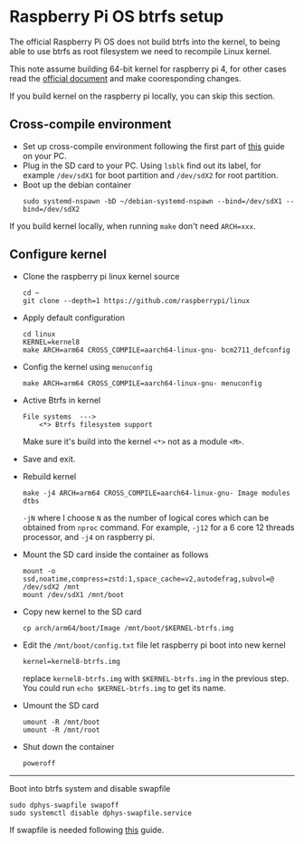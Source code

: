 # Raspberry Pi OS btrfs setup

The official Raspberry Pi OS does not build btrfs into the kernel, to being able to use btrfs as root filesystem we need to recompile Linux kernel.

This note assume building 64-bit kernel for raspberry pi 4, for other cases read the [official document](https://www.raspberrypi.com/documentation/computers/linux_kernel.html#building) and make cooresponding changes.

If you build kernel on the raspberry pi locally, you can skip this section.

## Cross-compile environment
- Set up cross-compile environment following the first part of [this](https://github.com/Bai-Qiang/Raspberry_Pi_tinkering_notes/blob/main/Cross_compile_Linux_kernel.md#create-a-clean-debian-environment) guide
  on your PC.
- Plug in the SD card to your PC. Using `lsblk` find out its label, for example `/dev/sdX1` for boot partition and `/dev/sdX2` for root partition.
- Boot up the debian container
  ```
  sudo systemd-nspawn -bD ~/debian-systemd-nspawn --bind=/dev/sdX1 --bind=/dev/sdX2
  ```
  
If you build kernel locally, when running `make` don't need `ARCH=xxx`.
## Configure kernel
- Clone the raspberry pi linux kernel source
  ```
  cd ~
  git clone --depth=1 https://github.com/raspberrypi/linux
  ```
- Apply default configuration
  ```
  cd linux
  KERNEL=kernel8
  make ARCH=arm64 CROSS_COMPILE=aarch64-linux-gnu- bcm2711_defconfig
  ```
- Config the kernel using `menuconfig`
  ```
  make ARCH=arm64 CROSS_COMPILE=aarch64-linux-gnu- menuconfig
  ```
- Active Btrfs in kernel
  ```
  File systems  --->
      <*> Btrfs filesystem support
  ```
  Make sure it's build into the kernel `<*>` not as a module `<M>`.
- Save and exit.
- Rebuild kernel
  ```
  make -j4 ARCH=arm64 CROSS_COMPILE=aarch64-linux-gnu- Image modules dtbs
  ```
  `-jN` where I choose `N` as the number of logical cores which can be obtained from `nproc` command.
  For example, `-j12` for a 6 core 12 threads processor, and `-j4` on raspberry pi.
  
- Mount the SD card inside the container as follows
  ```
  mount -o ssd,noatime,compress=zstd:1,space_cache=v2,autodefrag,subvol=@ /dev/sdX2 /mnt
  mount /dev/sdX1 /mnt/boot
  ```
- Copy new kernel to the SD card
  ```
  cp arch/arm64/boot/Image /mnt/boot/$KERNEL-btrfs.img
  ```
- Edit the `/mnt/boot/config.txt` file let raspberry pi boot into new kernel
  ```
  kernel=kernel8-btrfs.img
  ```
  replace `kernel8-btrfs.img` with `$KERNEL-btrfs.img` in the previous step.
  You could run `echo $KERNEL-btrfs.img` to get its name.
- Umount the SD card
  ```
  umount -R /mnt/boot
  umount -R /mnt/root
  ```
- Shut down the container
  ```
  poweroff
  ```

___
Boot into btrfs system and disable swapfile
  ```
  sudo dphys-swapfile swapoff
  sudo systemctl disable dphys-swapfile.service
  ```
  If swapfile is needed following [this](https://wiki.archlinux.org/title/Btrfs#Swap_file) guide.



